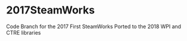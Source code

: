 # 2017SteamWorks
Code Branch for the 2017 First SteamWorks Ported to the 2018 WPI and CTRE libraries

